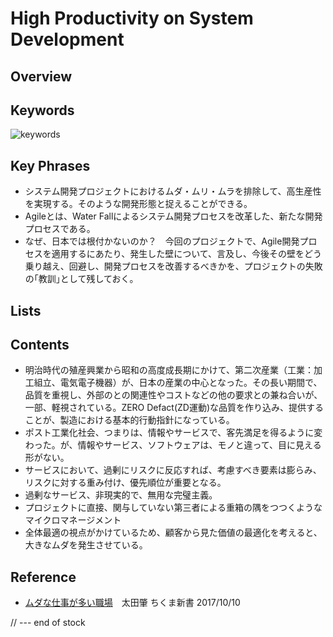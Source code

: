 # High Productivity on System Development

## Overview


## Keywords
![keywords](https://i.imgur.com/fvQTWdV.png)

## Key Phrases
* システム開発プロジェクトにおけるムダ・ムリ・ムラを排除して、高生産性を実現する。そのような開発形態と捉えることができる。
* Agileとは、Water Fallによるシステム開発プロセスを改革した、新たな開発プロセスである。
* なぜ、日本では根付かないのか？　今回のプロジェクトで、Agile開発プロセスを適用するにあたり、発生した壁について、言及し、今後その壁をどう乗り越え、回避し、開発プロセスを改善するべきかを、プロジェクトの失敗の｢教訓｣として残しておく。

## Lists

## Contents
* 明治時代の殖産興業から昭和の高度成長期にかけて、第二次産業（工業：加工組立、電気電子機器）が、日本の産業の中心となった。その長い期間で、品質を重視し、外部のとの関連性やコストなどの他の要求との兼ね合いが、一部、軽視されている。ZERO Defact(ZD運動)な品質を作り込み、提供することが、製造における基本的行動指針になっている。
* ポスト工業化社会、つまりは、情報やサービスで、客先満足を得るように変わった。が、情報やサービス、ソフトウェアは、モノと違って、目に見える形がない。
* サービスにおいて、過剰にリスクに反応すれば、考慮すべき要素は膨らみ、リスクに対する重み付け、優先順位が重要となる。
* 過剰なサービス、非現実的で、無用な完璧主義。
* プロジェクトに直接、関与していない第三者による重箱の隅をつつくようなマイクロマネージメント
* 全体最適の視点がかけているため、顧客から見た価値の最適化を考えると、大きなムダを発生させている。
## Reference
* [ムダな仕事が多い職場](https://www.amazon.co.jp/%E3%83%A0%E3%83%80%E3%81%AA%E4%BB%95%E4%BA%8B%E3%81%8C%E5%A4%9A%E3%81%84%E8%81%B7%E5%A0%B4-%E3%81%A1%E3%81%8F%E3%81%BE%E6%96%B0%E6%9B%B8-%E5%A4%AA%E7%94%B0-%E8%82%87/dp/4480069887)　太田肇 ちくま新書 2017/10/10


// --- end of stock
